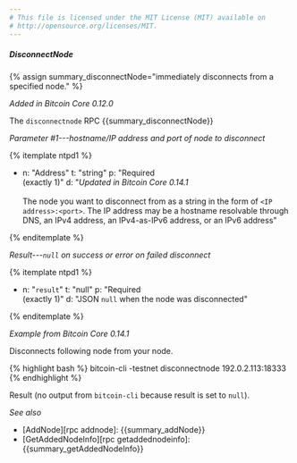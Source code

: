 ```yaml
---
# This file is licensed under the MIT License (MIT) available on
# http://opensource.org/licenses/MIT.
---
```


##### DisconnectNode

{% assign summary_disconnectNode="immediately disconnects from a specified node." %}

*Added in Bitcoin Core 0.12.0*

The `disconnectnode` RPC {{summary_disconnectNode}}

*Parameter #1---hostname/IP address and port of node to disconnect*

{% itemplate ntpd1 %}
- n: "Address"
  t: "string"
  p: "Required<br>(exactly 1)"
  d: "*Updated in Bitcoin Core 0.14.1*<br><br>The node you want to disconnect from as a string in the form of `<IP address>:<port>`.  The IP address may be a hostname resolvable through DNS, an IPv4 address, an IPv4-as-IPv6 address, or an IPv6 address"

{% enditemplate %}

*Result---`null` on success or error on failed disconnect*

{% itemplate ntpd1 %}
- n: "`result`"
  t: "null"
  p: "Required<br>(exactly 1)"
  d: "JSON `null` when the node was disconnected"

{% enditemplate %}

*Example from Bitcoin Core 0.14.1*

Disconnects following node from your node.

{% highlight bash %}
bitcoin-cli -testnet disconnectnode 192.0.2.113:18333
{% endhighlight %}

Result (no output from `bitcoin-cli` because result is set to `null`).

*See also*

* [AddNode][rpc addnode]: {{summary_addNode}}
* [GetAddedNodeInfo][rpc getaddednodeinfo]: {{summary_getAddedNodeInfo}}

